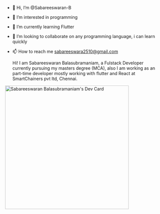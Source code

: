 - 👋 Hi, I’m @Sabareeswaran-B
- 👀 I’m interested in programming
- 🌱 I’m currently learning Flutter
- 💞️ I’m looking to collaborate on any programming language, i can learn quickly
- 📫 How to reach me sabareeswara2510@gmail.com

  Hi! I am Sabareeswaran Balasubramaniam, a Fulstack Developer currently pursuing my masters degree (MCA),
  also I am working as an part-time developer mostly working with flutter and React at SmartChainers pvt ltd, Chennai.

<!---
Sabareeswaran-B/Sabareeswaran-B is a ✨ special ✨ repository because its `README.md` (this file) appears on your GitHub profile.
You can click the Preview link to take a look at your changes.
--->

<a href="https://app.daily.dev/Sabareeswaran_B"><img src="https://api.daily.dev/devcards/50dc1eb351014986bc6215e0efe12749.png?r=q2j" width="400" alt="Sabareeswaran Balasubramaniam's Dev Card"/></a>
